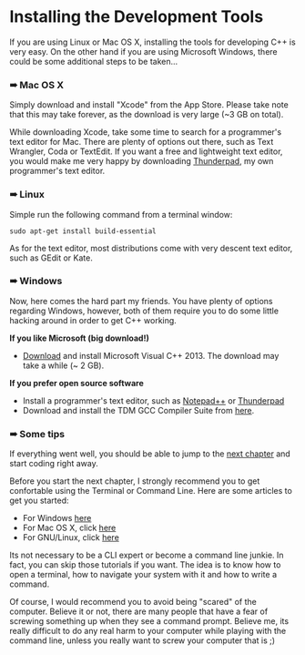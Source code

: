 # Installing the Development Tools

If you are using Linux or Mac OS X, installing the tools for developing C++ is very easy. On the other hand if you are using Microsoft Windows, there could be some additional steps to be taken...

### ➠ Mac OS X

Simply download and install "Xcode" from the App Store. Please take note that this may take forever, as the download is very large (~3 GB on total).

While downloading Xcode, take some time to search for a programmer's text editor for Mac. There are plenty of options out there, such as Text Wrangler, Coda or TextEdit. If you want a free and lightweight text editor, you would make me very happy by downloading [Thunderpad](http://github.com/alex-spataru/thunderpad), my own programmer's text editor.

### ➠  Linux

Simple run the following command from a terminal window:

    sudo apt-get install build-essential

As for the text editor, most distributions come with very descent text editor, such as GEdit or Kate.

### ➠  Windows

Now, here comes the hard part my friends. You have plenty of options regarding Windows, however, both of them require you to do some little hacking around in order to get C++ working.

**If you like Microsoft (big download!)**

- [Download](http://microsoft.com) and install Microsoft Visual C++ 2013. The download may take a while (~ 2 GB).

**If you prefer open source software**
- Install a programmer's text editor, such as [Notepad++](http://notepad-plus-plus.com) or [Thunderpad](http://github.com/alex-spataru/thunderpad)
- Download and install the TDM GCC Compiler Suite from [here](http://sourceforge.net/projects/tdm-gcc/).

### ➠  Some tips

If everything went well, you should be able to jump to the [next chapter](3.2.md) and start coding right away.

Before you start the next chapter, I strongly recommend you to get confortable using the Terminal or Command Line. Here are some articles to get you started:

- For Windows [here](https://www.youtube.com/watch?v=kboexp3QiUg)
- For Mac OS X, click [here](http://mac.appstorm.net/how-to/utilities-how-to/how-to-use-terminal-the-basics/)
- For GNU/Linux, click [here](https://www.youtube.com/watch?v=Uabfu_RJLyg)

Its not necessary to be a CLI expert or become a command line junkie. In fact, you can skip those tutorials if you want. The idea is to know how to open a terminal, how to navigate your system with it and how to write a command.

Of course, I would recommend you to avoid being "scared" of the computer. Believe it or not, there are many people that have a fear of screwing something up when they see a command prompt. Believe me, its really difficult to do any real harm to your computer while playing with the command line, unless you really want to screw your computer that is ;)


